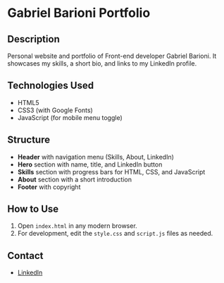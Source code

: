 # Gabriel Barioni Portfolio

## Description  
Personal website and portfolio of Front-end developer Gabriel Barioni. It showcases my skills, a short bio, and links to my LinkedIn profile.

## Technologies Used  
- HTML5  
- CSS3 (with Google Fonts)  
- JavaScript (for mobile menu toggle)

## Structure  
- **Header** with navigation menu (Skills, About, LinkedIn)  
- **Hero** section with name, title, and LinkedIn button  
- **Skills** section with progress bars for HTML, CSS, and JavaScript  
- **About** section with a short introduction  
- **Footer** with copyright

## How to Use  
1. Open `index.html` in any modern browser.  
2. For development, edit the `style.css` and `script.js` files as needed.

## Contact  
- [LinkedIn](https://www.linkedin.com/in/gabrielbarioni)
